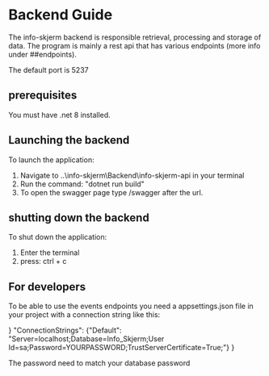# Backend Guide

The info-skjerm backend is responsible retrieval, processing and storage of data. 
The program is mainly a rest api that has various endpoints (more info under ##endpoints).

The default port is 5237


## prerequisites 

You must have .net 8 installed.

## Launching the backend

To launch the application: 

1. Navigate to ..\info-skjerm\Backend\info-skjerm-api in your terminal
2. Run the command: "dotnet run build"
3. To open the swagger page type /swagger after the url.

## shutting down the backend

To shut down the application:

1. Enter the terminal
2. press: ctrl + c

## For developers 

To be able to use the events endpoints you need a appsettings.json file in your project with a connection string like this:

}
  "ConnectionStrings": {"Default": "Server=localhost;Database=Info_Skjerm;User Id=sa;Password=YOURPASSWORD;TrustServerCertificate=True;"}
}

The password need to match your database password
